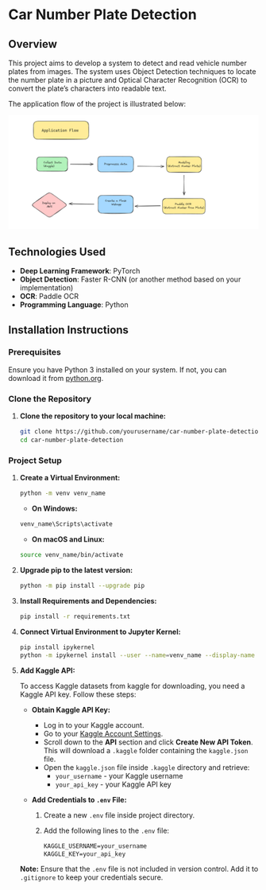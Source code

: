 # Car Number Plate Detection

## Overview

This project aims to develop a system to detect and read vehicle number plates from images. The system uses Object Detection techniques to locate the number plate in a picture and Optical Character Recognition (OCR) to convert the plate’s characters into readable text.

The application flow of the project is illustrated below:

![Application Flow](imgs/application-flow.png)


## Technologies Used

- **Deep Learning Framework**: PyTorch
- **Object Detection**: Faster R-CNN (or another method based on your implementation)
- **OCR**: Paddle OCR
- **Programming Language**: Python

## Installation Instructions

### Prerequisites

Ensure you have Python 3 installed on your system. If not, you can download it from [python.org](https://www.python.org/downloads/).

### Clone the Repository

1. **Clone the repository to your local machine:**

    ```bash
    git clone https://github.com/yourusername/car-number-plate-detection.git
    cd car-number-plate-detection
    ```

### Project Setup

1. **Create a Virtual Environment:**

    ```bash
    python -m venv venv_name
    ```

   - **On Windows:**

    ```bash
    venv_name\Scripts\activate
    ```

   - **On macOS and Linux:**

    ```bash
    source venv_name/bin/activate
    ```

2. **Upgrade pip to the latest version:**

    ```bash
    python -m pip install --upgrade pip
    ```

3. **Install Requirements and Dependencies:**

    ```bash
    pip install -r requirements.txt
    ```

4. **Connect Virtual Environment to Jupyter Kernel:**

    ```bash
    pip install ipykernel 
    python -m ipykernel install --user --name=venv_name --display-name venv_name
    ```

5. **Add Kaggle API:**

   To access Kaggle datasets from kaggle for downloading, you need a Kaggle API key. Follow these steps:

   - **Obtain Kaggle API Key:**
     - Log in to your Kaggle account.
     - Go to your [Kaggle Account Settings](https://www.kaggle.com/settings).
     - Scroll down to the **API** section and click **Create New API Token**. This will download a `.kaggle` folder containing the `kaggle.json` file.
     - Open the `kaggle.json` file inside `.kaggle` directory and retrieve:
       - `your_username` - your Kaggle username
       - `your_api_key` - your Kaggle API key

   - **Add Credentials to `.env` File:**
     1. Create a new `.env` file inside project directory.
     2. Add the following lines to the `.env` file:

        ```plaintext
        KAGGLE_USERNAME=your_username
        KAGGLE_KEY=your_api_key
        ```

   **Note:** Ensure that the `.env` file is not included in version control. Add it to `.gitignore` to keep your credentials secure.